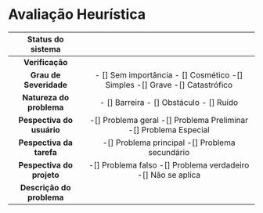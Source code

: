 # Avaliação Heurística

|Status do sistema||
|:--------:|:--------:|
|**Verificação**||
|**Grau de Severidade**| - [] Sem importância - [] Cosmético -[] Simples -[] Grave -[] Catastrófico|
|**Natureza do problema**| - [] Barreira - [] Obstáculo - [] Ruído|
|**Pespectiva do usuário**| -[] Problema geral -[] Problema Preliminar -[] Problema Especial|
|**Pespectiva da tarefa**| -[] Problema principal -[] Problema secundário|
|**Pespectiva do projeto**| -[] Problema falso -[] Problema verdadeiro -[] Não se aplica|
|**Descrição do problema**||
